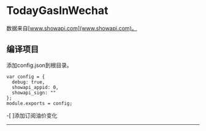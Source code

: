 # TodayGasInWechat

数据来自[www.showapi.com](www.showapi.com)。

## 编译项目
添加config.json到根目录。
```
var config = {
  debug: true,
  showapi_appid: 0,
  showapi_sign: ""
};
module.exports = config;
```

-[ ]添加订阅油价变化

---------

